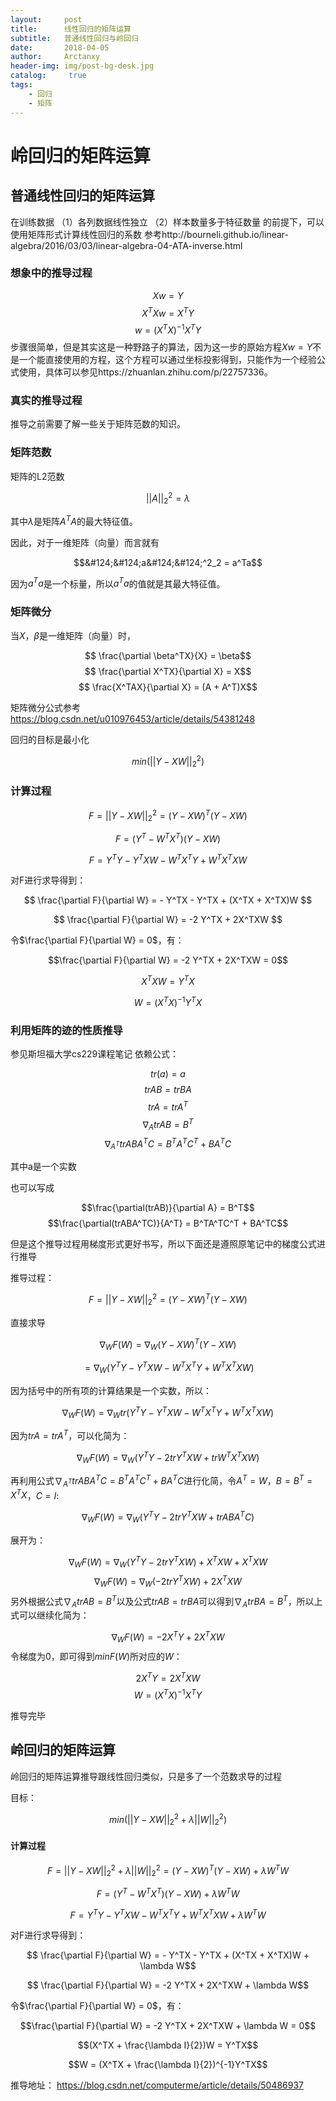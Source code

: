 ```yaml
---
layout:     post
title:      线性回归的矩阵运算
subtitle:   普通线性回归与岭回归
date:       2018-04-05
author:     Arctanxy
header-img: img/post-bg-desk.jpg
catalog: 	 true
tags:
    - 回归
    - 矩阵
---
```




# 岭回归的矩阵运算


## 普通线性回归的矩阵运算


在训练数据
（1）各列数据线性独立
（2）样本数量多于特征数量
的前提下，可以使用矩阵形式计算线性回归的系数
参考http://bourneli.github.io/linear-algebra/2016/03/03/linear-algebra-04-ATA-inverse.html

### 想象中的推导过程

$$ Xw = Y $$
$$ X^TXw = X^TY$$
$$ w = (X^TX)^{-1}X^TY$$
	步骤很简单，但是其实这是一种野路子的算法，因为这一步的原始方程$Xw = Y$不是一个能直接使用的方程，这个方程可以通过坐标投影得到，只能作为一个经验公式使用，具体可以参见https://zhuanlan.zhihu.com/p/22757336。

### 真实的推导过程

推导之前需要了解一些关于矩阵范数的知识。

### 矩阵范数

矩阵的L2范数

$$||A||^2_2 = \lambda$$

其中$\lambda$是矩阵$A^TA$的最大特征值。

因此，对于一维矩阵（向量）而言就有


$$&#124;&#124;a&#124;&#124;^2_2 = a^Ta$$


因为$a^Ta$是一个标量，所以$a^Ta$的值就是其最大特征值。

### 矩阵微分

当$X$，$\beta$是一维矩阵（向量）时，

$$ \frac{\partial \beta^TX}{X} = \beta$$
$$ \frac{\partial X^TX}{\partial X} = X$$
$$ \frac{X^TAX}{\partial X} = (A + A^T)X$$

矩阵微分公式参考 https://blog.csdn.net/u010976453/article/details/54381248

回归的目标是最小化

$$min(||Y-XW||^2_2)$$

### 计算过程


$$ F = ||Y-XW||^2_2 = (Y-XW)^T(Y-XW)$$

$$ F = (Y^T - W^TX^T)(Y-XW)$$

$$ F = Y^TY - Y^TXW - W^TX^TY + W^TX^TXW$$

对F进行求导得到：

$$ \frac{\partial F}{\partial W} = - Y^TX - Y^TX + (X^TX + X^TX)W $$

$$ \frac{\partial F}{\partial W} = -2 Y^TX + 2X^TXW $$

令$\frac{\partial F}{\partial W} = 0$，有：

$$\frac{\partial F}{\partial W} = -2 Y^TX + 2X^TXW = 0$$

$$X^TXW = Y^TX$$

$$W = (X^TX)^{-1} Y^TX$$

### 利用矩阵的迹的性质推导
参见斯坦福大学cs229课程笔记
依赖公式：

$$ tr(a) = a$$
$$ trAB = trBA$$
$$ trA = trA^T$$
$$ \nabla_AtrAB = B^T$$
$$ \nabla_{A^T} trABA^TC = B^TA^TC^T + BA^TC$$

其中a是一个实数

也可以写成

$$\frac{\partial(trAB)}{\partial A} = B^T$$
$$\frac{\partial(trABA^TC)}{A^T} = B^TA^TC^T + BA^TC$$

但是这个推导过程用梯度形式更好书写，所以下面还是遵照原笔记中的梯度公式进行推导

推导过程：

$$ F = ||Y-XW||^2_2 = (Y-XW)^T(Y-XW)$$

直接求导

$$ \nabla_W F(W) = \nabla_W(Y-XW)^T(Y-XW) $$

$$  = \nabla_W(Y^TY - Y^TXW - W^TX^TY + W^TX^TXW)$$

因为括号中的所有项的计算结果是一个实数，所以：

$$ \nabla_W F(W) = \nabla_W tr(Y^TY - Y^TXW - W^TX^TY + W^TX^TXW)$$

因为$trA = trA^T$，可以化简为：

$$ \nabla_W F(W) = \nabla_W (Y^TY - 2trY^TXW + trW^TX^TXW)$$

再利用公式$\nabla_{A^T} trABA^TC = B^TA^TC^T + BA^TC$进行化简，令$A^T = W$，$B = B^T = X^TX$，$C = I$:

$$ \nabla_W F(W) = \nabla_W (Y^TY - 2trY^TXW + trABA^TC)$$

展开为：

$$ \nabla_W F(W) = \nabla_W (Y^TY - 2trY^TXW) + X^TXW + X^TXW$$
$$ \nabla_W F(W) = \nabla_W (-2trY^TXW) + 2X^TXW$$
另外根据公式$\nabla_AtrAB = B^T$以及公式$trAB = trBA$可以得到$\nabla_AtrBA = B^T$，所以上式可以继续化简为：

$$ \nabla_W F(W) = -2X^TY + 2X^TXW$$
令梯度为0，即可得到$minF(W)$所对应的$W$：

$$2X^TY = 2X^TXW$$
$$W = (X^TX)^{-1}X^TY$$

推导完毕


## 岭回归的矩阵运算


岭回归的矩阵运算推导跟线性回归类似，只是多了一个范数求导的过程


目标：

$$min(||Y-XW||^2_2 + \lambda||W||^2_2)$$

#### 计算过程


$$ F = ||Y-XW||^2_2 + \lambda||W||^2_2 = (Y-XW)^T(Y-XW) + \lambda W^TW$$

$$ F = (Y^T - W^TX^T)(Y-XW) + \lambda W^TW$$

$$ F = Y^TY - Y^TXW - W^TX^TY + W^TX^TXW + \lambda W^TW$$

对F进行求导得到：



$$ \frac{\partial F}{\partial W} = - Y^TX - Y^TX + (X^TX + X^TX)W + \lambda W$$

$$ \frac{\partial F}{\partial W} = -2 Y^TX + 2X^TXW + \lambda W$$

令$\frac{\partial F}{\partial W} = 0$，有：

$$\frac{\partial F}{\partial W} = -2 Y^TX + 2X^TXW + \lambda W = 0$$

$$(X^TX + \frac{\lambda I}{2})W = Y^TX$$

$$W = (X^TX + \frac{\lambda I}{2})^{-1}Y^TX$$

推导地址： https://blog.csdn.net/computerme/article/details/50486937
